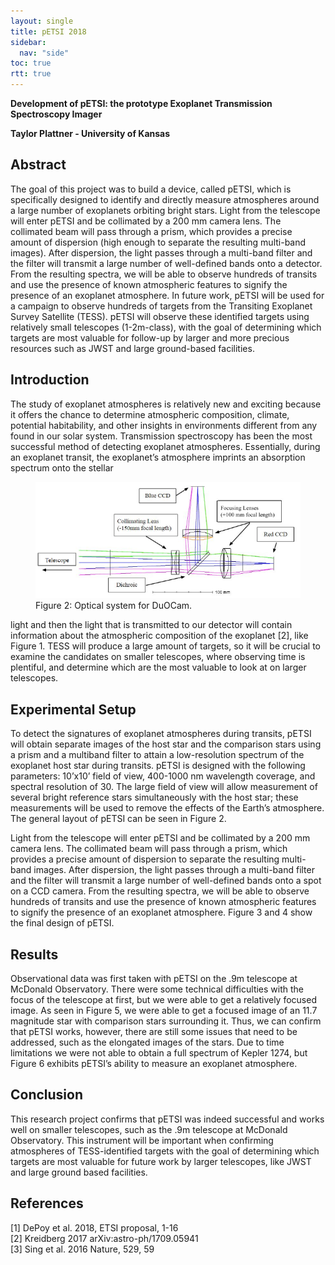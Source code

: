 ```yaml
---
layout: single
title: pETSI 2018
sidebar:
  nav: "side"
toc: true
rtt: true
---
```

**Development of pETSI: the prototype Exoplanet Transmission Spectroscopy Imager**

__Taylor Plattner - University of Kansas__

## Abstract
The goal of this project was to build a device, called pETSI, which is specifically designed to identify and directly measure atmospheres around a large number of exoplanets orbiting bright stars. Light from the telescope will enter pETSI and be collimated by a 200 mm camera lens. The collimated beam will pass through a prism, which provides a precise amount of dispersion (high enough to separate the resulting multi-band images). After dispersion, the light passes through a multi-band filter and the filter will transmit a large number of well-defined bands onto a detector. From the resulting spectra, we will be able to observe hundreds of transits and use the presence of known atmospheric features to signify the presence of an exoplanet atmosphere. In future work, pETSI will be used for a campaign to observe hundreds of targets from the Transiting Exoplanet Survey Satellite (TESS). pETSI will observe these identified targets using relatively small telescopes (1-2m-class), with the goal of determining which targets are most valuable for follow-up by larger and more precious resources such as JWST and large ground-based facilities.

## Introduction
The study of exoplanet atmospheres is relatively new and exciting because it offers the chance to determine atmospheric composition, climate, potential habitability, and other insights in environments different from any found in our solar system. Transmission spectroscopy has been the most successful method of detecting exoplanet atmospheres. Essentially, during an exoplanet transit, the exoplanet’s atmosphere imprints an absorption spectrum onto the stellar 
<figure>
  <a href="/instruments/assets/duooptics.png" target="_blank"><img src="/instruments/assets/duooptics.png" alt="DuOCam Optics"></a>
  <figcaption>Figure 2: Optical system for DuOCam.</figcaption>
</figure>
light and then the light that is transmitted to our detector will contain information about the atmospheric composition of the exoplanet [2], like Figure 1. TESS will produce a large amount of targets, so it will be crucial to examine the candidates on smaller telescopes, where observing time is plentiful, and determine which are the most valuable to look at on larger telescopes. 

## Experimental Setup
To detect the signatures of exoplanet atmospheres during transits, pETSI will obtain separate images of the host star and the comparison stars using a prism and a multiband filter to attain a low-resolution spectrum of the exoplanet host star during transits. pETSI is designed with the following parameters: 10’x10’ field of view, 400-1000 nm wavelength coverage, and spectral resolution of 30. The large field of view will allow measurement of several bright reference stars simultaneously with the host star; these measurements will be used to remove the effects of the Earth’s atmosphere. The general layout of pETSI can be seen in Figure 2.

Light from the telescope will enter pETSI and be collimated by a 200 mm camera lens. The collimated beam will pass through a prism, which provides a precise amount of dispersion to separate the resulting multi-band images. After dispersion, the light passes through a multi-band filter and the filter will transmit a large number of well-defined bands onto a spot on a CCD camera. From the resulting spectra,  we will be able to observe hundreds of transits and use the presence of known atmospheric features to signify the presence of an exoplanet atmosphere. Figure 3 and 4 show the final design of pETSI.

## Results
Observational data was first taken with pETSI on the .9m telescope at McDonald Observatory. There were some technical difficulties with the focus of the telescope at first, but we were able to get a relatively focused image. As seen in Figure 5, we were able to get a focused image of an 11.7 magnitude star with comparison stars surrounding it.  Thus, we can confirm that pETSI works, however, there are still some issues that need to be addressed, such as the elongated images of the stars. Due to time limitations we were not able to obtain a full spectrum of Kepler 1274, but Figure 6 exhibits pETSI’s ability to measure an exoplanet atmosphere.


## Conclusion
This research project confirms that pETSI was indeed successful and works well on smaller telescopes, such as the .9m telescope at McDonald Observatory. This instrument will be important when confirming atmospheres of TESS-identified targets with the goal of determining which targets are most valuable for future work by larger telescopes, like JWST and large ground based facilities. 


## References
[1] DePoy et al. 2018, ETSI proposal, 1-16  
[2] Kreidberg 2017 arXiv:astro-ph/1709.05941  
[3] Sing et al. 2016 Nature, 529, 59  
